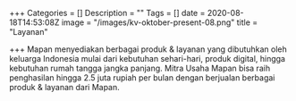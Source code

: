 +++
Categories = []
Description = ""
Tags = []
date = 2020-08-18T14:53:08Z
image = "/images/kv-oktober-present-08.png"
title = "Layanan"

+++
Mapan menyediakan berbagai produk & layanan yang dibutuhkan oleh keluarga Indonesia mulai dari kebutuhan sehari-hari, produk digital, hingga kebutuhan rumah tangga jangka panjang. Mitra Usaha Mapan bisa raih penghasilan hingga 2.5 juta rupiah per bulan dengan berjualan berbagai produk & layanan dari Mapan.